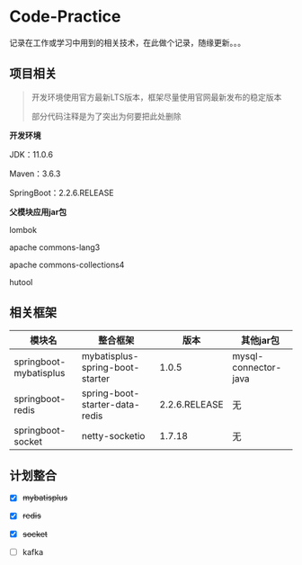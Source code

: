 # Code-Practice

记录在工作或学习中用到的相关技术，在此做个记录，随缘更新。。。



## 项目相关

> 开发环境使用官方最新LTS版本，框架尽量使用官网最新发布的稳定版本
>
> 部分代码注释是为了突出为何要把此处删除



**开发环境**

JDK：11.0.6

Maven：3.6.3

SpringBoot：2.2.6.RELEASE



**父模块应用jar包**

lombok

apache commons-lang3

apache commons-collections4

hutool

## 相关框架

| 模块名                  | 整合框架                         | 版本          | 其他jar包              |
| ---------------------- | ------------------------------- | ------------- | --------------------- |
| springboot-mybatisplus | mybatisplus-spring-boot-starter | 1.0.5         | mysql-connector-java  |
| springboot-redis       | spring-boot-starter-data-redis  | 2.2.6.RELEASE | 无                    |
| springboot-socket      | netty-socketio                  | 1.7.18        | 无                    |                       


## 计划整合

- [x] ~~mybatisplus~~
- [x] ~~redis~~
- [x] ~~socket~~
- [ ] kafka

